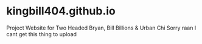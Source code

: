 # kingbill404.github.io
Project Website for Two Headed Bryan, Bill Billions &amp; Urban Chi
Sorry raan I cant get this thing to upload 
